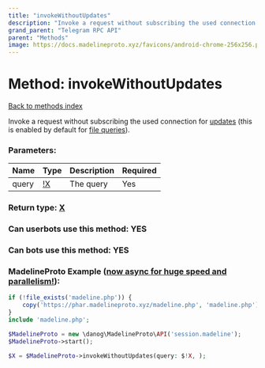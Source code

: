 ```yaml
---
title: "invokeWithoutUpdates"
description: "Invoke a request without subscribing the used connection for [updates](https://core.telegram.org/api/updates) (this is enabled by default for [file queries](https://core.telegram.org/api/files))."
grand_parent: "Telegram RPC API"
parent: "Methods"
image: https://docs.madelineproto.xyz/favicons/android-chrome-256x256.png
---
```

# Method: invokeWithoutUpdates
[Back to methods index](index.html)



Invoke a request without subscribing the used connection for [updates](https://core.telegram.org/api/updates) (this is enabled by default for [file queries](https://core.telegram.org/api/files)).

### Parameters:

| Name     |    Type       | Description | Required |
|----------|---------------|-------------|----------|
|query|[!X](/API_docs/types/!X.html) | The query | Yes|


### Return type: [X](/API_docs/types/X.html)

### Can userbots use this method: **YES**

### Can bots use this method: **YES**


### MadelineProto Example ([now async for huge speed and parallelism!](https://docs.madelineproto.xyz/docs/ASYNC.html)):


```php
if (!file_exists('madeline.php')) {
    copy('https://phar.madelineproto.xyz/madeline.php', 'madeline.php');
}
include 'madeline.php';

$MadelineProto = new \danog\MadelineProto\API('session.madeline');
$MadelineProto->start();

$X = $MadelineProto->invokeWithoutUpdates(query: $!X, );
```

